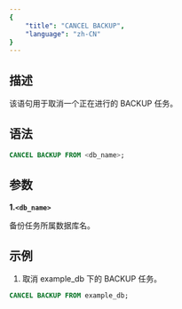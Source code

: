 ```yaml
---
{
    "title": "CANCEL BACKUP",
    "language": "zh-CN"
}
---
```


## 描述

该语句用于取消一个正在进行的 BACKUP 任务。

## 语法

```sql
CANCEL BACKUP FROM <db_name>;
```

## 参数

**1.`<db_name>`**

备份任务所属数据库名。

## 示例

1. 取消 example_db 下的 BACKUP 任务。

```sql
CANCEL BACKUP FROM example_db;
```

